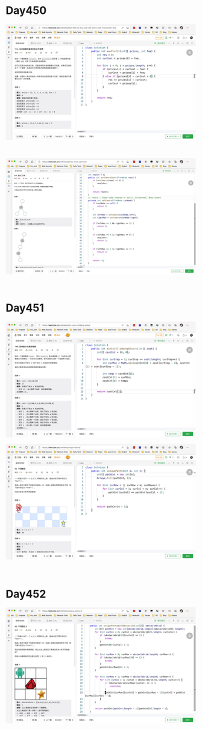 # Day450

![day450-01](assets/day450-01.png)

&nbsp;

![day450-02](assets/day450-02.png)

&nbsp;

# Day451

![day451-01](assets/day451-01.png)



![day451-02](assets/day451-02.png)

&nbsp;

# Day452

![day452](assets/day452.png)

